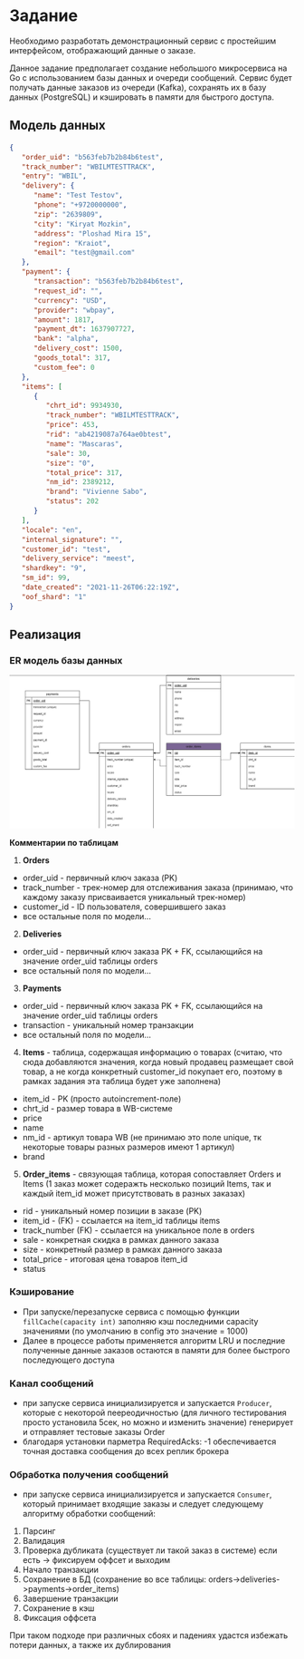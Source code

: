 # **Задание**
Необходимо разработать демонстрационный сервис с простейшим интерфейсом, отображающий данные о заказе.

Данное задание предполагает создание небольшого микросервиса на Go с использованием базы данных и очереди сообщений. Сервис будет получать данные заказов из очереди (Kafka), сохранять их в базу данных (PostgreSQL) и кэшировать в памяти для быстрого доступа.

## Модель данных
```json
{
   "order_uid": "b563feb7b2b84b6test",
   "track_number": "WBILMTESTTRACK",
   "entry": "WBIL",
   "delivery": {
      "name": "Test Testov",
      "phone": "+9720000000",
      "zip": "2639809",
      "city": "Kiryat Mozkin",
      "address": "Ploshad Mira 15",
      "region": "Kraiot",
      "email": "test@gmail.com"
   },
   "payment": {
      "transaction": "b563feb7b2b84b6test",
      "request_id": "",
      "currency": "USD",
      "provider": "wbpay",
      "amount": 1817,
      "payment_dt": 1637907727,
      "bank": "alpha",
      "delivery_cost": 1500,
      "goods_total": 317,
      "custom_fee": 0
   },
   "items": [
      {
         "chrt_id": 9934930,
         "track_number": "WBILMTESTTRACK",
         "price": 453,
         "rid": "ab4219087a764ae0btest",
         "name": "Mascaras",
         "sale": 30,
         "size": "0",
         "total_price": 317,
         "nm_id": 2389212,
         "brand": "Vivienne Sabo",
         "status": 202
      }
   ],
   "locale": "en",
   "internal_signature": "",
   "customer_id": "test",
   "delivery_service": "meest",
   "shardkey": "9",
   "sm_id": 99,
   "date_created": "2021-11-26T06:22:19Z",
   "oof_shard": "1"
}
```

## Реализация

### ER модель базы данных
![alt text](image.png)

**Комментарии по таблицам**

1. **Orders**
- order_uid - первичный ключ заказа (PK)
- track_number - трек-номер для отслеживания заказа (принимаю, что каждому заказу присваивается уникальный трек-номер)
- customer_id - ID пользователя, совершившего заказ
- все остальные поля по модели...

2. **Deliveries**
- order_uid - первичный ключ заказа PK + FK, ссылающийся на значение order_uid таблицы orders
- все остальный поля по модели... 

3. **Payments**
- order_uid - первичный ключ заказа PK + FK, ссылающийся на значение order_uid таблицы orders
- transaction - уникальный номер транзакции
- все остальный поля по модели... 

4. **Items** - таблица, содержащая информацию о товарах (считаю, что сюда добавляются значения, когда новый продавец размещает свой товар, а не когда конкретный customer_id покупает его, поэтому в рамках задания эта таблица будет уже заполнена)
- item_id - PK (просто autoincrement-поле)
- chrt_id - размер товара в WB-системе
- price
- name
- nm_id - артикул товара WB (не принимаю это поле unique, тк некоторые товары разных размеров имеют 1 артикул)
- brand

5. **Order_items** - связующая таблица, которая сопоставляет Orders и Items (1 заказ может содеражть несколько позиций Items, так и каждый item_id может присутствовать в разных заказах)
- rid - уникальный номер позиции в заказе (PK)
- item_id - (FK) - ссылается на item_id таблицы items
- track_number (FK) - ссылается на уникальное поле в orders
- sale - конкретная скидка в рамках данного заказа
- size - конкретный размер в рамках данного заказа
- total_price - итоговая цена товаров item_id
- status

### Кэширование
- При запуске/перезапуске сервиса с помощью функции ```fillCache(capacity int)``` заполняю кэш последними capacity значениями (по умолчанию в config это значение = 1000)
- Далее в процессе работы применяется алгоритм LRU и последние полученные данные заказов остаются в памяти для более быстрого последующего доступа

### Канал сообщений
- при запуске сервиса инициализируется и запускается ```Producer```, которые с некоторой пеереодичностью (для личного тестирования просто установила 5сек, но можно и изменить значение) генерирует и отправляет тестовые заказы Order 
- благодаря установки парметра RequiredAcks: -1 обеспечивается точная доставка сообщения до всех реплик брокера

### Обработка получения сообщений
- при запуске сервиса инициализируется и запускается ```Consumer```, который принимает входящие заказы и следует следующему алгоритму обработки сообщений:
1. Парсинг
2. Валидация
3. Проверка дубликата (существует ли такой заказ в системе)
    если есть -> фиксируем оффсет и выходим
4. Начало транзакции
5. Сохранение в БД (сохранение во все таблицы: orders->deliveries->payments->order_items)
6. Завершение транзакции
7. Сохранение в кэш
8. Фиксация оффсета

При таком подходе при различных сбоях и падениях удастся избежать потери данных, а также их дублирования

